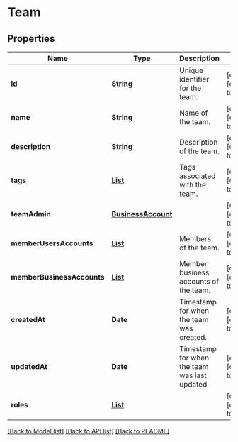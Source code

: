 # Team
## Properties

| Name | Type | Description | Notes |
|------------ | ------------- | ------------- | -------------|
| **id** | **String** | Unique identifier for the team. | [optional] [default to null] |
| **name** | **String** | Name of the team. | [optional] [default to null] |
| **description** | **String** | Description of the team. | [optional] [default to null] |
| **tags** | [**List**](Tags.md) | Tags associated with the team. | [optional] [default to null] |
| **teamAdmin** | [**BusinessAccount**](BusinessAccount.md) |  | [optional] [default to null] |
| **memberUsersAccounts** | [**List**](UserAccount.md) | Members of the team. | [optional] [default to null] |
| **memberBusinessAccounts** | [**List**](BusinessAccount.md) | Member business accounts of the team. | [optional] [default to null] |
| **createdAt** | **Date** | Timestamp for when the team was created. | [optional] [default to null] |
| **updatedAt** | **Date** | Timestamp for when the team was last updated. | [optional] [default to null] |
| **roles** | [**List**](Role.md) |  | [optional] [default to null] |

[[Back to Model list]](../README.md#documentation-for-models) [[Back to API list]](../README.md#documentation-for-api-endpoints) [[Back to README]](../README.md)

